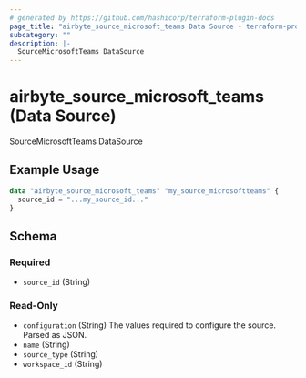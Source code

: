 ```yaml
---
# generated by https://github.com/hashicorp/terraform-plugin-docs
page_title: "airbyte_source_microsoft_teams Data Source - terraform-provider-airbyte"
subcategory: ""
description: |-
  SourceMicrosoftTeams DataSource
---
```


# airbyte_source_microsoft_teams (Data Source)

SourceMicrosoftTeams DataSource

## Example Usage

```terraform
data "airbyte_source_microsoft_teams" "my_source_microsoftteams" {
  source_id = "...my_source_id..."
}
```

<!-- schema generated by tfplugindocs -->
## Schema

### Required

- `source_id` (String)

### Read-Only

- `configuration` (String) The values required to configure the source. Parsed as JSON.
- `name` (String)
- `source_type` (String)
- `workspace_id` (String)
